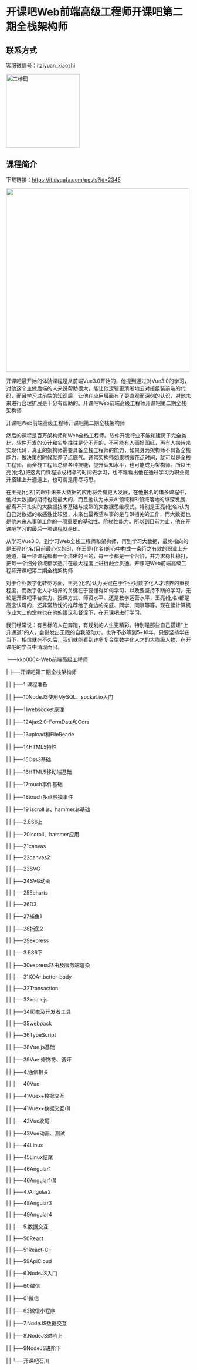 # 开课吧Web前端高级工程师开课吧第二期全栈架构师

## 联系方式

客服微信号：itziyuan_xiaozhi

<img src="https://ziyuanyun.oss-cn-guangzhou.aliyuncs.com/common/20240614073449/666b82192834a.jpg" width="200" height="200" alt="二维码">

## 课程简介

下载链接：https://it.dyqufx.com/posts?id=2345

<img src="https://ziyuanyun.oss-cn-guangzhou.aliyuncs.com/yun/20240515183840/664490b083cfe.jpg" width="500" alt="">

  开课吧最开始的体验课程是从前端Vue3.0开始的，他提到通过对Vue3.0的学习，对他这个主做后端的人来说帮助很大，能让他逻辑更清晰地去对接组装前端的代码，而且学习过前端的知识后，让他在应用层面有了更直观而深刻的认识，对他未来进行合理扩展是十分有帮助的。开课吧Web前端高级工程师开课吧第二期全栈架构师

 开课吧Web前端高级工程师开课吧第二期全栈架构师



 然后的课程是百万架构师和Web全栈工程师。软件开发行业不能和建房子完全类比，软件开发的设计和实施往往是分不开的，不可能有人画好图纸，再有人搬砖来实现代码，真正的架构师需要具备全栈工程师的能力，如果身为架构师不具备全栈能力，做决策的时候就差了点底气。通常架构师如果稍微花点时间，就可以是全栈工程师，而全栈工程师总结各种技能，提升认知水平，也可能成为架构师。所以王亮(化名)把这两门课程排成相邻的时间去学习，也不难看出他在通过学习为职业提升搭建上升通道上，也可谓是用尽巧思。

 在王亮(化名)的眼中未来大数据的应用将会有更大发展，在他报名的诸多课程中，他对大数据的期待也是最大的，而且他认为未来AI领域和BI领域落地的纵深发展，都离不开扎实的大数据技术基础与成熟的大数据思维模式。特别是王亮(化名)认为自己对数据的敏感性比较强，未来也最希望从事的是与BI相关的工作，而大数据也是他未来从事BI工作的一项重要的基础性、阶梯性能力。所以到目前为止，他在开课吧学习的最后一项课程就是BI。

 从学习Vue3.0，到学习Web全栈工程师和架构师，再到学习大数据，最终指向的是王亮(化名)目前最心仪的BI，在王亮(化名)的心中构成一条行之有效的职业上升通道，每一项课程都有一个清晰的目的，每一步都是一个台阶，并力求稳扎稳打，把每一个细分领域都学透并在最大程度上进行融会贯通。开课吧Web前端高级工程师开课吧第二期全栈架构师

 对于企业数字化转型方面，王亮(化名)认为关键在于企业对数字化人才培养的重视程度，而数字化人才培养的关键在于要懂得如何学习，以及要坚持不断的学习。无论是开课吧平台实力、授课方式、师资水平、还是教学运营水平，王亮(化名)都是高度认可的，还非常热忱的推荐给了身边的亲戚、同学、同事等等，现在读计算机专业大二的堂妹也在他的建议和督促下，在开课吧进行学习。

 我们经常说：有目标的人在奔跑，有规划的人生更精彩。特别是那些自己搭建“上升通道”的人，会迸发出无限的自我驱动力。也许不必等到5~10年，只要坚持学在当下，相信就在不久后，我们就能看到许多复合型数字化人才的大咖级人物，在开课吧的学员中涌现而出。

 ├──kkb0004-Web前端高级工程师

 | ├──开课吧第二期全栈架构师

 | | ├──1.课程准备

 | | ├──10NodeJS使用MySQL、socket.io入门

 | | ├──11websocket原理

 | | ├──12Ajax2.0-FormData和Cors

 | | ├──13upload和FileReade

 | | ├──14HTML5特性

 | | ├──15Css3基础

 | | ├──16HTML5移动端基础

 | | ├──17touch事件基础

 | | ├──18touch多点触摸事件

 | | ├──19 iscroll.js、hammer.js基础

 | | ├──2.ES6上

 | | ├──20iscroll、hammer应用

 | | ├──21canvas

 | | ├──22canvas2

 | | ├──23SVG

 | | ├──24SVG动画

 | | ├──25Echarts

 | | ├──26D3

 | | ├──27捕鱼1

 | | ├──28捕鱼2

 | | ├──29express

 | | ├──3.ES6下

 | | ├──30express路由及服务端渲染

 | | ├──31KOA-.better-body

 | | ├──32Transaction

 | | ├──33koa-ejs

 | | ├──34爬虫及开发者工具

 | | ├──35webpack

 | | ├──36TypeScript

 | | ├──38Vue.js基础

 | | ├──39Vue 修饰符、循坏

 | | ├──4.通信相关

 | | ├──40Vue

 | | ├──41Vuex+数据交互

 | | ├──41Vuex+数据交互(1)

 | | ├──42Vue收尾

 | | ├──43Vue动画、测试

 | | ├──44Linux

 | | ├──45Linux结尾

 | | ├──46Angular1

 | | ├──46Angular1(1)

 | | ├──47Angular2

 | | ├──48Angular3

 | | ├──49Angular4

 | | ├──5.数据交互

 | | ├──50React

 | | ├──51React-Cli

 | | ├──59ApiCloud

 | | ├──6.NodeJS入门

 | | ├──60微信

 | | ├──61微信

 | | ├──62微信小程序

 | | ├──7.NodeJS数据交互

 | | ├──8.NodeJS进阶上

 | | ├──9NodeJS进阶下

 | | └──开课吧石川

  